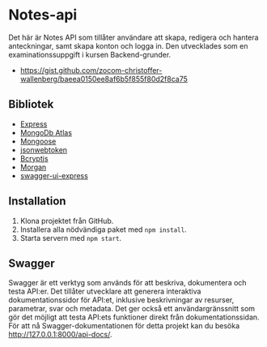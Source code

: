 # Notes-api

Det här är Notes API som tillåter användare att skapa, redigera och hantera anteckningar, samt skapa konton och logga in. Den utvecklades som en examinationssuppgift i kursen Backend-grunder.

- https://gist.github.com/zocom-christoffer-wallenberg/baeea0150ee8af6b5f855f80d2f8ca75

## Bibliotek

- [Express](https://expressjs.com/)
- [MongoDb Atlas](https://www.mongodb.com/)
- [Mongoose](https://mongoosejs.com/)
- [jsonwebtoken](https://github.com/auth0/node-jsonwebtoken)
- [Bcryptjs](https://github.com/dcodeIO/bcrypt.js)
- [Morgan](https://github.com/expressjs/morgan)
- [swagger-ui-express](https://github.com/scottie1984/swagger-ui-express)

## Installation

1. Klona projektet från GitHub.
2. Installera alla nödvändiga paket med `npm install`.
3. Starta servern med `npm start`.

## Swagger

Swagger är ett verktyg som används för att beskriva, dokumentera och testa API:er. Det tillåter utvecklare att generera interaktiva dokumentationssidor för API:et, inklusive beskrivningar av resurser, parametrar, svar och metadata. Det ger också ett användargränssnitt som gör det möjligt att testa API:ets funktioner direkt från dokumentationssidan. För att nå Swagger-dokumentationen för detta projekt kan du besöka http://127.0.0.1:8000/api-docs/.
